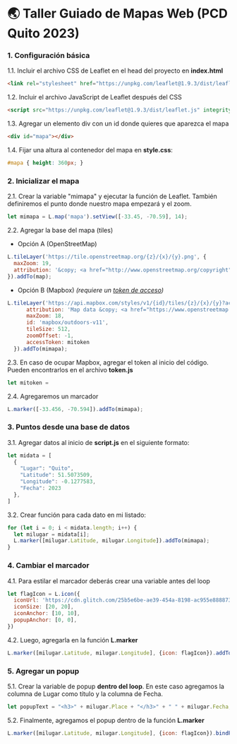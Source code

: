 # 🌏 Taller Guiado de Mapas Web (PCD Quito 2023)



### 1. Configuración básica

1.1. Incluir el archivo CSS de Leaflet en el head del proyecto en **index.html**
   ```html
   <link rel="stylesheet" href="https://unpkg.com/leaflet@1.9.3/dist/leaflet.css" integrity="sha256-kLaT2GOSpHechhsozzB+flnD+zUyjE2LlfWPgU04xyI=" crossorigin=""/>
   ```

1.2. Incluir el archivo JavaScript de Leaflet después del CSS
   ```html
   <script src="https://unpkg.com/leaflet@1.9.3/dist/leaflet.js" integrity="sha256-WBkoXOwTeyKclOHuWtc+i2uENFpDZ9YPdf5Hf+D7ewM=" crossorigin=""></script>
   ```

1.3. Agregar un elemento div con un id donde quieres que aparezca el mapa
   ```html
   <div id="mapa"></div>
   ```

1.4. Fijar una altura al contenedor del mapa en **style.css**:
   ```css
   #mapa { height: 360px; }
   ```

### 2. Inicializar el mapa

2.1. Crear la variable "mimapa" y ejecutar la función de Leaflet. También definiremos el punto donde nuestro mapa empezará y el zoom.
  ```javascript
  let mimapa = L.map('mapa').setView([-33.45, -70.59], 14);
  ```

2.2. Agregar la base del mapa (tiles)

  - Opción A (OpenStreetMap)
  ```javascript
  L.tileLayer('https://tile.openstreetmap.org/{z}/{x}/{y}.png', {
    maxZoom: 19,
    attribution: '&copy; <a href="http://www.openstreetmap.org/copyright">OpenStreetMap</a>'
  }).addTo(map);
  ```

  - Opción B (Mapbox) *(requiere un [token de acceso](https://docs.mapbox.com/help/getting-started/access-tokens/))*
  ```javascript
  L.tileLayer('https://api.mapbox.com/styles/v1/{id}/tiles/{z}/{x}/{y}?access_token={accessToken}', {
        attribution: 'Map data &copy; <a href="https://www.openstreetmap.org/">OpenStreetMap</a> contributors, <a href="https://creativecommons.org/licenses/by-sa/2.0/">CC-BY-SA</a>, Imagery © <a href="https://www.mapbox.com/">Mapbox</a>',
        maxZoom: 18,
        id: 'mapbox/outdoors-v11',
        tileSize: 512,
        zoomOffset: -1,
        accessToken: mitoken
    }).addTo(mimapa);
  ```
  
2.3. En caso de ocupar Mapbox, agregar el token al inicio del código. Pueden encontrarlos en el archivo **token.js**
  ```javascript
  let mitoken = 
  ```

2.4. Agregaremos un marcador
  ```javascript
  L.marker([-33.456, -70.594]).addTo(mimapa);
  ```

### 3. Puntos desde una base de datos

3.1. Agregar datos al inicio de **script.js** en el siguiente formato:
  ```javascript
  let midata = [
    {
      "Lugar": "Quito",
      "Latitude": 51.5073509,
      "Longitude": -0.1277583,
      "Fecha": 2023
    },
  ]
  ```

3.2. Crear función para cada dato en mi listado:
  ```javascript
  for (let i = 0; i < midata.length; i++) {
    let milugar = midata[i];
    L.marker([milugar.Latitude, milugar.Longitude]).addTo(mimapa);
  }
  ```

### 4. Cambiar el marcador

4.1. Para estilar el marcador deberás crear una variable antes del loop
  ```javascript
  let flagIcon = L.icon({
    iconUrl: 'https://cdn.glitch.com/25b5e6be-ae39-454a-8198-ac955e888873%2F1F6A9_color.png?v=1591912202480',
    iconSize: [20, 20],
    iconAnchor: [10, 10],
    popupAnchor: [0, 0],
  })
  ```

4.2. Luego, agregarla en la función **L.marker**
  ```javascript
  L.marker([milugar.Latitude, milugar.Longitude], {icon: flagIcon}).addTo(mimapa);
  ```
  
### 5. Agregar un popup

5.1. Crear la variable de popup **dentro del loop**. En este caso agregamos la columna de Lugar como título y la columna de Fecha.
  ```javascript
  let popupText = "<h3>" + milugar.Place + "</h3>" + " " + milugar.Fecha;
  ```

5.2. Finalmente, agregamos el popup dentro de la función **L.marker**
  ```javascript
  L.marker([milugar.Latitude, milugar.Longitude], {icon: flagIcon}).bindPopup(popupText).addTo(mimapa);
  ```
